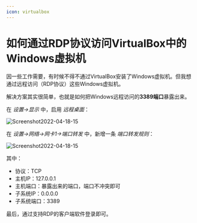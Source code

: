 ```yaml
---
icon: virtualbox
---
```

# 如何通过RDP协议访问VirtualBox中的Windows虚拟机

因一些工作需要，有时候不得不通过VirtualBox安装了Windows虚拟机。但我想通过远程访问（RDP协议）这些Windows虚拟机。

解决方案其实很简单，也就是如何把Windows远程访问的**3389端口**暴露出来。

在 *设置->显示* 中，启用 *远程桌面*：

![Screenshot2022-04-18-15](https://jsd.cdn.zzko.cn/gh/wuliang142857/pictures-hosting@main/20220418/Screenshot2022-04-18-15.388xlmn6knc0.png)

在 *设置->网络->网卡1->端口转发* 中，新增一条 *端口转发规则*：

![Screenshot2022-04-18-15](https://jsd.cdn.zzko.cn/gh/wuliang142857/pictures-hosting@main/20220418/Screenshot2022-04-18-15.2k248jj3t6w0.png)

其中：

- 协议：TCP
- 主机IP：127.0.0.1
- 主机端口：暴露出来的端口，端口不冲突即可
- 子系统IP：0.0.0.0
- 子系统端口：3389

最后，通过支持RDP的客户端软件登录即可。



